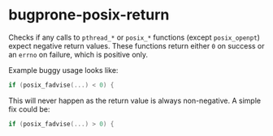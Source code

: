 # bugprone-posix-return

Checks if any calls to `pthread_*` or `posix_*` functions (except
`posix_openpt`) expect negative return values. These functions return
either `0` on success or an `errno` on failure, which is positive only.

Example buggy usage looks like:

```c
if (posix_fadvise(...) < 0) {
```

This will never happen as the return value is always non-negative. A
simple fix could be:

```c
if (posix_fadvise(...) > 0) {
```
